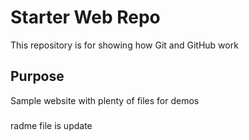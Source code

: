 # Starter Web Repo

This repository is for showing how Git and GitHub work

## Purpose

Sample website with plenty of files for demos
###
radme file is update
